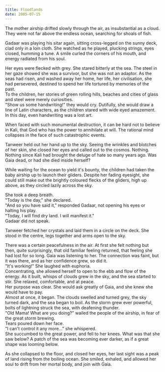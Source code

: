 ```yaml
---
title: Floodlands
date: 2005-07-15
---
```


The mother airship drifted slowly through the air, as insubstantial as a cloud.  They were not far above the endless ocean, searching for shoals of fish.  

Gadaar was playing his sitar again, sitting cross-legged on the sunny deck, clad only in a loin cloth.  She watched as he played, plucking strings, eyes closed, humming a tune.  A smile curled the corners of his mouth, and energy radiated from his soul.

Her eyes were flecked with grey.  She stared bitterly at the sea.  The steel in her gaze showed she was a survivor, but she was not an adaptor.  As the seas had risen, and washed away her home, her life, her civilisation, she had persevered, destined to spend her life tortured by memories of the past.  
To the children, her stories of green rolling hills, beaches and cities of glass and steel were merely curiosities.  
"Show us some handwriting!" they would cry.  Dutifully, she would draw a line of Latin characters, as the children stared with wide eyed amazement.  In this day, even handwriting was a lost art.

When faced with such monumental destruction, it can be hard not to believe in Kali, that God who has the power to annihilate at will.  The rational mind collapses in the face of such catastrophic events.

Tanweer held out her hand up to the sky.  Seeing the wrinkles and blotches of her skin, she closed her eyes and called out to the cosmos.  Nothing.  Nothing since Kali had brought the deluge of hate so many years ago.  Was Gaia dead, or had she died inside herself?

While waiting for the ocean to yield it's bounty, the children had taken the baby airship up to launch their gliders.  Despite her fading eyesight, she could still make out the brightly coloured flecks of the gliders, high up above, as they circled lazily across the sky.

She took a deep breath.  
"Today is the day," she declared.  
"And so you have said it," responded Gadaar, not opening his eyes or halting his play.  
"Today, I will find dry land.  I will manifest it."  
Gadaar did not speak.

Tanweer fetched her crystals and laid them in a circle on the deck.  She stood in the centre, legs together and arms open to the sky.

There was a certain peacefulness in the air.  At first she felt nothing but then, quite surprisingly, that old familiar feeling returned, that feeling she had lost for so long.  Gaia was listening to her.  The connection was faint, but it was there, and as her confidence grew, so did it.  
"It's working!"  She laughed with euphoria.  
Concentrating, she allowed herself to open to the ebb and flow of the energy.  As it built, whisps of clouds grew in the sky, and the sea started to stir.  She relaxed, comfortable, and at peace.  
Her purpose was clear.  She would ask greatly of Gaia, and she knew she would have to pay.  
Almost at once, it began.  The clouds swelled and turned grey, the sky turned dark, and the sea began to boil.  As the storm grew ever powerful, bolts of lightning struck the sea, with deafening thunder.  
"Old Mama!  What are you doing?" wailed the people of the airship, in fear of the great storm brewing.  
Tears poured down her face.  
"I can't control it any more..." she whispered.  
She succumbed to the great power, and fell to her knees. What was that she saw below?  A patch of the sea was becoming ever darker, as if a great shape was looming below.

As she collapsed to the floor, and closed her eyes, her last sight was a peak of land rising from the boiling ocean.  She smiled, exhaled, and allowed her soul to drift from her mortal body, and join with Gaia.
